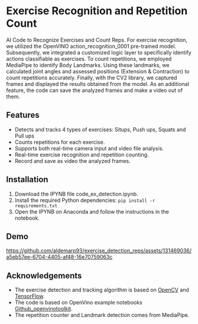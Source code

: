 # Exercise Recognition and Repetition Count
AI Code to Recognize Exercises and Count Reps.
For exercise recognition, we utilized the OpenVINO action_recognition_0001 pre-trained model. Subsequently, we integrated a customized logic layer to specifically identify actions classifiable as exercises.
To count repetitions, we employed MediaPipe to identify Body Landmarks. Using these landmarks, we calculated joint angles and assessed positions (Extension & Contraction) to count repetitions accurately.
Finally, with the CV2 library, we captured frames and displayed the results obtained from the model.
As an additional feature, the code can save the analyzed frames and make a video out of them.

## Features
- Detects and tracks 4 types of exercises: Situps, Push ups, Squats and Pull ups
- Counts repetitions for each exercise.
- Supports both real-time camera input and video file analysis.
- Real-time exercise recognition and repetition counting.
- Record and save as video the analyzed frames.

## Installation
1. Download the IPYNB file code_ex_detection.ipynb.
2. Install the required Python dependencies:
`pip install -r requirements.txt`
3. Open the IPYNB on Anaconda and follow the instructions in the notebook.

## Demo
https://github.com/aldemarp93/exercise_detection_reps/assets/131469036/a5eb57ee-6704-4405-af48-16e70759063c



## Acknowledgements
- The exercise detection and tracking algorithm is based on [OpenCV](https://opencv.org/) and [TensorFlow](https://www.tensorflow.org/).
- The code is based on OpenVino example notebooks [Github_openvinotoolkit](https://github.com/openvinotoolkit/openvino_notebooks/blob/main/notebooks/403-action-recognition-webcam/403-action-recognition-webcam.ipynb).
- The repetition counter and Landmark detection comes from MediaPipe.
